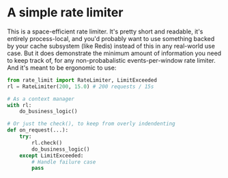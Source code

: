 # A simple rate limiter

This is a space-efficient rate limiter. It's pretty short and readable, it's entirely process-local, and you'd probably want to use something backed by your cache subsystem (like Redis) instead of this in any real-world use case. But it does demonstrate the minimum amount of information you need to keep track of, for any non-probabalistic events-per-window rate limiter. And it's meant to be ergonomic to use:

```python
from rate_limit import RateLimiter, LimitExceeded
rl = RateLimiter(200, 15.0) # 200 requests / 15s

# As a context manager
with rl:
    do_business_logic()

# Or just the check(), to keep from overly indendenting
def on_request(...):
    try:
        rl.check()
        do_business_logic()
    except LimitExceeded:
        # Handle failure case
        pass
```